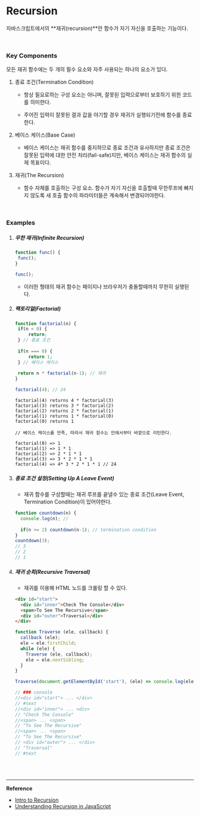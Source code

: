 # Recursion

자바스크립트에서의 **재귀(recursion)**란 함수가 자기 자신을 호출하는 기능이다.

<br>

### Key Components

모든 재귀 함수에는 두 개의 필수 요소와 자주 사용되는 하나의 요소가 있다.

1. 종료 조건(Termination Condition)

   - 항상 필요로하는 구성 요소는 아니며, 잘못된 입력으로부터 보호하기 위한 코드를 의미한다.

   - 주어진 입력이 잘못된 결과 값을 야기할 경우 재귀가 실행되기전에 함수를 종료한다.

2. 베이스 케이스(Base Case)

   - 베이스 케이스는 재귀 함수를 중지하므로 종료 조건과 유사하지만 종료 조건은 잘못된 입력에 대한 안전 처리(fail-safe)지만, 베이스 케이스는 재귀 함수의 실제 목표이다.

3. 재귀(The Recursion)

   - 함수 자체를 호출하는 구성 요소.  함수가 자기 자신을 호출할때 무한루프에 빠지지 않도록 새 호출 함수의 파라미터들은 계속해서 변경되어야한다. 

<br>

### Examples

1. ##### 무한 재귀(Infinite Recursion)

   ```javascript
   function func() {
   	func();
   }
   
   func();
   ```

   - 이러한 형태의 재귀 함수는 페이지나 브라우저가 충돌할때까지 무한히 실행된다.

     

2. #####  팩토리얼(Factorial)

   ```javascript
   function factorial(n) {
   	if(n < 0) {
   		return;
   	} // 종료 조건
   	
   	if(n === 0) {
   		return 1;
   	} // 베이스 케이스
   	
   	return n * factorial(n-1); // 재귀
   }
   
   factorial(4); // 24
   ```

   ```
   factorial(4) returns 4 * factorial(3)
   factorial(3) returns 3 * factorial(2)
   factorial(2) returns 2 * factorial(1)
   factorial(1) returns 1 * factorial(0)
   factorial(0) returns 1
   
   // 베이스 케이스를 만족, 따라서 재귀 함수는 안에서부터 바깥으로 리턴한다.
   
   factorial(0) => 1
   factorial(1) => 1 * 1
   factorial(2) => 2 * 1 * 1
   factorial(3) => 3 * 2 * 1 * 1
   factorial(4) => 4* 3 * 2 * 1 * 1 // 24
   ```

   

3. ##### 종료 조건 설정(Setting Up A Leave Event)

   - 재귀 함수를 구성할때는 재귀 루프를 끝낼수 있는 종료 조건(Leave Event, Termination Condition)이 있어야한다.

   ```javascript
   function countdown(n) {
     console.log(n); // 
     
     if(n >= 2) countdown(n-1); // termination condition
   }
   countdown(3);
   // 3
   // 2
   // 1
   ```

   

4. ##### 재귀 순회(Recursive Traversal)

   - 재귀를 이용해 HTML 노드를 크롤링 할 수 있다.

   ```html
   <div id="start">
     <div id="inner">Check The Console</div>
     <span>To See The Recursive</span>
     <div id="outer">Traversal</div>
   </div>
   ```

   ```javascript
   function Traverse (ele, callback) { 
     callback (ele); 
     ele = ele.firstChild; 
     while (ele) { 
       Traverse (ele, callback); 
       ele = ele.nextSibling; 
     } 
   }
   
   Traverse(document.getElementById('start'), (ele) => console.log(ele));
   
   // ### console
   //<div id="start"> ... </div>
   // #text
   //<div id="inner"> ... <div>
   // "Check The Console"
   //<span> ... <span>
   // "To See The Recursive"
   //<span> ... <span>
   // "To See The Recursive"
   // <div id="outer"> ... </div>
   // "Traversal"
   // #text
   ```

<br>

<br>


------

**Reference**

- [Intro to Recursion](https://medium.com/@newmanbradm/intro-to-recursion-984a8bd50f4b)
- [Understanding Recursion in JavaScript](https://medium.com/@zfrisch/understanding-recursion-in-javascript-992e96449e03)
